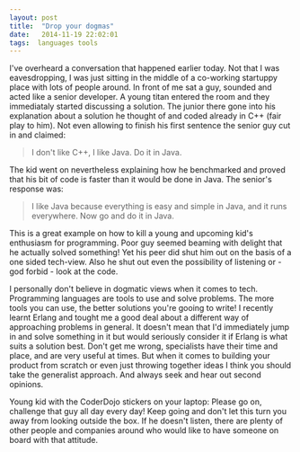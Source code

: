 ```yaml
---
layout: post
title:  "Drop your dogmas"
date:   2014-11-19 22:02:01
tags:  languages tools
---
```


I've overheard a conversation that happened earlier today. Not that I was eavesdropping, I was just sitting in the middle of a co-working startuppy place with lots of people around. In front of me sat a guy, sounded and acted like a senior developer. A young titan entered the room and they immediataly started discussing a solution. The junior there gone into his explanation about a solution he thought of and coded already in C++ (fair play to him). Not even allowing to finish his first sentence the senior guy cut in and claimed:

  > I don't like C++, I like Java. Do it in Java.

The kid went on nevertheless explaining how he benchmarked and proved that his bit of code is faster than it would be done in Java. The senior's response was:

  > I like Java because everything is easy and simple in Java, and it runs everywhere. Now go and do it in Java.

This is a great example on how to kill a young and upcoming kid's enthusiasm for programming. Poor guy seemed beaming with delight that he actually solved something! Yet his peer did shut him out on the basis of a one sided tech-view. Also he shut out even the possibility of listening or - god forbid - look at the code.

I personally don't believe in dogmatic views when it comes to tech. Programming languages are tools to use and solve problems. The more tools you can use, the better solutions you're gooing to write! I recently learnt Erlang and tought me a good deal about a different way of approaching problems in general. It doesn't mean that I'd immediately jump in and solve something in it but would seriously consider it if Erlang is what suits a solution best. Don't get me wrong, specialists have their time and place, and are very useful at times. But when it comes to building your product from scratch or even just throwing together ideas I think you should take the generalist approach. And always seek and hear out second opinions.

Young kid with the CoderDojo stickers on your laptop: Please go on, challenge that guy all day every day! Keep going and don't let this turn you away from looking outside the box. If he doesn't listen, there are plenty of other people and companies around who would like to have someone on board with that attitude.
